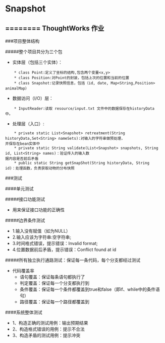 # Snapshot
========
ThoughtWorks 作业
--------


###项目整体结构

#####整个项目共分为三个包

* 实体层（包括三个实体）： 
```
    * class Point:定义了坐标的结构,包含两个变量<x,y>
    * class Position:对Point的封装，包括上次的位置和当前的位置
    * class Snapshot:记录快照信息，包括（id, date, Map<String,Position> animalMap）
```
* 数据访问（I/O）层：
```
    * InputReader:读取 resource/input.txt 文件中的数据保存在historyData中。
```
* 处理层（入口）:
```
    * private static List<Snapshot> retreatment(String historyData,Set<String> nameSets):对输入的字符串做预处理，
并保存在bean实体中
    * private static String validate(List<Snapshot> snapshots, String id, List<String> names)：验证传入的输入数
据内容是否前后矛盾
    * public static String getSnapShot(String historyData, String id)：处理函数，负责获取动物的分布快照
```
    
###测试

####单元测试

#####接口功能测试
* 用来保证接口功能的正确性

#####边界条件测试
* 1.输入没有赋值（如为NULL）
* 2.输入应该为字符串:空字符串;
* 3.时间格式错误，提示错误：Invalid format;
* 4.位置数据前后矛盾，提示错误：Conflict found at id

#####所有独立执行通路测试：保证每一条代码，每个分支都经过测试
* 代码覆盖率
    * 语句覆盖：保证每条语句都执行了<br>
    * 判定覆盖：保证每一个分支都执行到<br>
    * 条件覆盖：保证每一个条件都覆盖到true和false（即if、while中的条件语句）<br>
    * 路径覆盖：保证每一个路径都覆盖到<br>

####系统整体测试
* 1、构造正确的测试用例：输出预期结果
* 2、构造格式错误的用例：提示不合法
* 3、构造矛盾的测试用例：提示冲突

